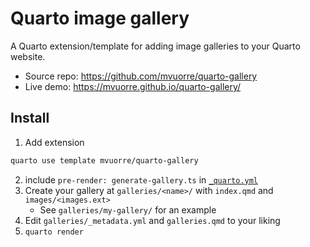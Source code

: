 # Quarto image gallery

A Quarto extension/template for adding image galleries to your Quarto website.

- Source repo: https://github.com/mvuorre/quarto-gallery
- Live demo: https://mvuorre.github.io/quarto-gallery/

## Install

1. Add extension
```bash
quarto use template mvuorre/quarto-gallery
```
2. include `pre-render: generate-gallery.ts` in [`_quarto.yml`](_quarto.yml)
3. Create your gallery at `galleries/<name>/` with `index.qmd` and `images/<images.ext>`
    - See `galleries/my-gallery/` for an example
4. Edit `galleries/_metadata.yml` and `galleries.qmd` to your liking
5. `quarto render`
